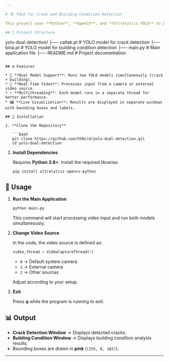 ```yaml
---

# 🏗️ YOLO for Crack and Building Condition Detection

This project uses **Python**, **OpenCV**, and **Ultralytics YOLO** to perform real-time detection of **cracks** and **building conditions** from live video streams. With multithreading and real-time video processing, it delivers high-performance results.

## 📁 Project Structure

```
yolo-dual-detection/
├── catlak.pt        # YOLO model for crack detection
├── bina.pt          # YOLO model for building condition detection
├── main.py          # Main application file
├── README.md        # Project documentation
```

## ⚙️ Features

* 🧠 **Dual Model Support**: Runs two YOLO models simultaneously (crack + building).
* 🎥 **Real-Time Video**: Processes input from a camera or external video source.
* ⚡ **Multithreading**: Each model runs in a separate thread for better performance.
* 🖼️ **Live Visualization**: Results are displayed in separate windows with bounding boxes and labels.

## 🧩 Installation

1. **Clone the Repository**

   ```bash
   git clone https://github.com/UtBird/yolo-dual-detection.git
   cd yolo-dual-detection
   ```

2. **Install Dependencies**

   Requires **Python 3.8+**. Install the required libraries:

   ```bash
   pip install ultralytics opencv-python
   ```

## 🚀 Usage

1. **Run the Main Application**

   ```bash
   python main.py
   ```

   This command will start processing video input and run both models simultaneously.

2. **Change Video Source**

   In the code, the video source is defined as:

   ```python
   video_thread = VideoCaptureThread(2)
   ```

   * `0` → Default system camera
   * `1` → External camera
   * `2` → Other sources

   Adjust according to your setup.

3. **Exit**

   Press **q** while the program is running to exit.

## 📊 Output

* **Crack Detection Window** → Displays detected cracks.
* **Building Condition Window** → Displays building condition analysis results.
* Bounding boxes are drawn in **pink** (`(255, 0, 102)`).

---
```


